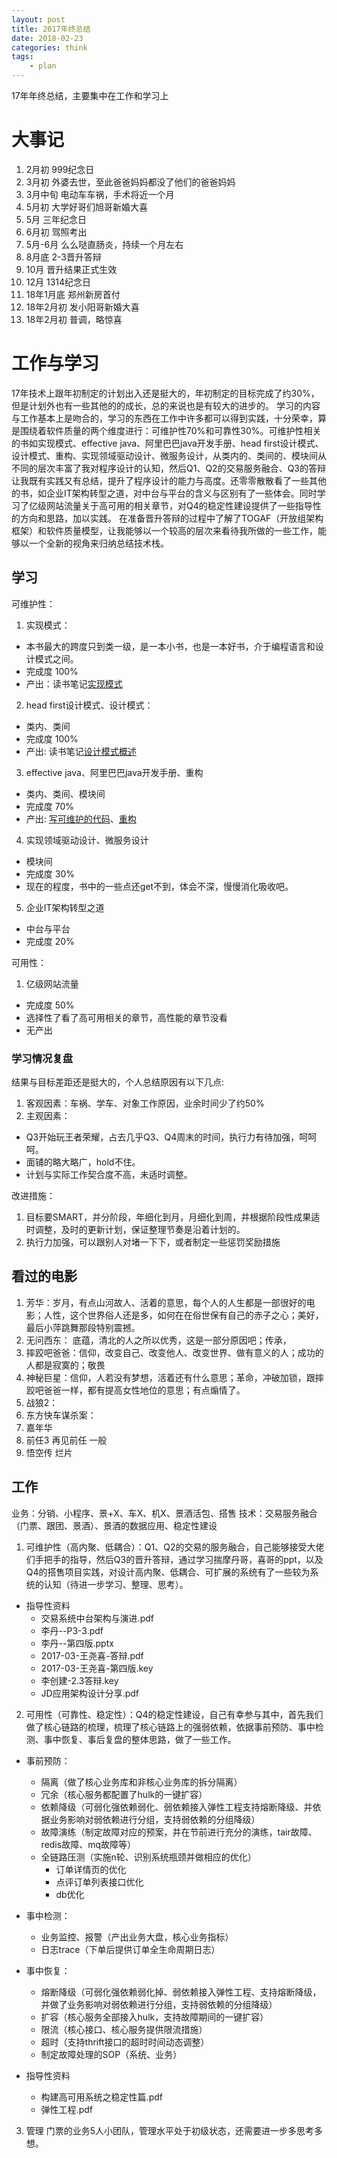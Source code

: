 ```yaml
---
layout: post
title: 2017年终总结
date: 2018-02-23
categories: think
tags:
    - plan
---
```


17年年终总结，主要集中在工作和学习上

# 大事记

1. 2月初 999纪念日
2. 3月初 外婆去世，至此爸爸妈妈都没了他们的爸爸妈妈
3. 3月中旬 电动车车祸，手术将近一个月
4. 5月初 大学好哥们旭哥新婚大喜
5. 5月 三年纪念日
6. 6月初 驾照考出
7. 5月-6月 么么哒直肠炎，持续一个月左右
8. 8月底 2-3晋升答辩
9. 10月 晋升结果正式生效
10. 12月 1314纪念日
11. 18年1月底 郑州新房首付
12. 18年2月初 发小阳哥新婚大喜
13. 18年2月初 普调，略惊喜

<!-- more -->
# 工作与学习

17年技术上跟年初制定的计划出入还是挺大的，年初制定的目标完成了约30%，但是计划外也有一些其他的的成长，总的来说也是有较大的进步的。
学习的内容与工作基本上是吻合的，学习的东西在工作中许多都可以得到实践，十分荣幸，算是围绕着软件质量的两个维度进行：可维护性70%和可靠性30%。可维护性相关的书如实现模式、effective java、阿里巴巴java开发手册、head first设计模式、设计模式、重构、实现领域驱动设计、微服务设计，从类内的、类间的、模块间从不同的层次丰富了我对程序设计的认知，然后Q1、Q2的交易服务融合、Q3的答辩让我既有实践又有总结，提升了程序设计的能力与高度。还零零散散看了一些其他的书，如企业IT架构转型之道，对中台与平台的含义与区别有了一些体会。同时学习了亿级网站流量关于高可用的相关章节，对Q4的稳定性建设提供了一些指导性的方向和思路，加以实践。
在准备晋升答辩的过程中了解了TOGAF（开放组架构框架）和软件质量模型，让我能够以一个较高的层次来看待我所做的一些工作，能够以一个全新的视角来归纳总结技术栈。

## 学习

可维护性：

1. 实现模式：
  - 本书最大的跨度只到类一级，是一本小书，也是一本好书，介于编程语言和设计模式之间。
  - 完成度 100%
  - 产出：读书笔记[实现模式](/2017/01/29/clean_code/implementation-patterns)

2. head first设计模式、设计模式：
  - 类内、类间
  - 完成度 100%
  - 产出: 读书笔记[设计模式概述](/2016/07/28/clean_code/design_overview)

3. effective java、阿里巴巴java开发手册、重构
  - 类内、类间、模块间
  - 完成度 70%
  - 产出: [写可维护的代码](/2017/10/11/architecture/maintainable_design/)、[重构](/2017/05/13/clean_code/refactor_list)

4. 实现领域驱动设计、微服务设计
  - 模块间
  - 完成度 30%
  - 现在的程度，书中的一些点还get不到，体会不深，慢慢消化吸收吧。
5. 企业IT架构转型之道
  - 中台与平台
  - 完成度 20%

可用性：
1. 亿级网站流量
  - 完成度 50%
  - 选择性了看了高可用相关的章节，高性能的章节没看
  - 无产出

### 学习情况复盘

结果与目标差距还是挺大的，个人总结原因有以下几点:

1. 客观因素：车祸、学车、对象工作原因，业余时间少了约50%
2. 主观因素：
  - Q3开始玩王者荣耀，占去几乎Q3、Q4周末的时间，执行力有待加强，呵呵呵。
  - 面铺的略大略广，hold不住。
  - 计划与实际工作契合度不高，未适时调整。

改进措施：

1. 目标要SMART，并分阶段，年细化到月，月细化到周，并根据阶段性成果适时调整，及时的更新计划，保证整理节奏是沿着计划的。
2. 执行力加强，可以跟别人对堵一下下，或者制定一些惩罚奖励措施

## 看过的电影

1. 芳华：岁月，有点山河故人、活着的意思，每个人的人生都是一部很好的电影；人性，这个世界俗人还是多，如何在在俗世保有自己的赤子之心；美好，最后小萍跳舞那段特别震撼。
2. 无问西东： 底蕴，清北的人之所以优秀，这是一部分原因吧；传承，
3. 摔跤吧爸爸：信仰，改变自己、改变他人、改变世界、做有意义的人；成功的人都是寂寞的；敬畏
4. 神秘巨星：信仰，人若没有梦想，活着还有什么意思；革命，冲破加锁，跟摔跤吧爸爸一样，都有提高女性地位的意思；有点煽情了。
5. 战狼2：
6. 东方快车谋杀案：
7. 嘉年华
8. 前任3 再见前任 一般
9. 悟空传 烂片

## 工作

业务：分销、小程序、景+X、车X、机X、景酒活包、搭售 技术：交易服务融合（门票、跟团、景酒）、景酒的数据应用、稳定性建设

1. 可维护性（高内聚、低耦合）：Q1、Q2的交易的服务融合，自己能够接受大佬们手把手的指导，然后Q3的晋升答辩，通过学习揣摩丹哥，喜哥的ppt，以及Q4的搭售项目实践，对设计高内聚、低耦合、可扩展的系统有了一些较为系统的认知（待进一步学习、整理、思考）。
  - 指导性资料
    - 交易系统中台架构与演进.pdf
    - 李丹--P3-3.pdf
    - 李丹--第四版.pptx
    - 2017-03-王尧喜-答辩.pdf
    - 2017-03-王尧喜-第四版.key
    - 李创建-2.3答辩.key
    - JD应用架构设计分享.pdf
2. 可用性（可靠性、稳定性）：Q4的稳定性建设，自己有幸参与其中，首先我们做了核心链路的梳理，梳理了核心链路上的强弱依赖，依据事前预防、事中检测、事中恢复、事后复盘的整体思路，做了一些工作。
  - 事前预防：
    - 隔离（做了核心业务库和非核心业务库的拆分隔离）
    - 冗余（核心服务都配置了hulk的一键扩容）
    - 依赖降级（可弱化强依赖弱化、弱依赖接入弹性工程支持熔断降级、并依据业务影响对弱依赖进行分组，支持弱依赖的分组降级）
    - 故障演练（制定故障对应的预案，并在节前进行充分的演练，tair故障、redis故障、mq故障等）
    - 全链路压测（实施n轮、识别系统瓶颈并做相应的优化）
      - 订单详情页的优化
      - 点评订单列表接口优化
      - db优化

  - 事中检测：
    - 业务监控、报警（产出业务大盘，核心业务指标）
    - 日志trace（下单后提供订单全生命周期日志）

  - 事中恢复：
    - 熔断降级（可弱化强依赖弱化掉、弱依赖接入弹性工程、支持熔断降级，并做了业务影响对弱依赖进行分组，支持弱依赖的分组降级）
    - 扩容（核心服务全部接入hulk，支持故障期间的一键扩容）
    - 限流（核心接口、核心服务提供限流措施）
    - 超时（支持thrift接口的超时时间动态调整）
    - 制定故障处理的SOP（系统、业务）

  - 指导性资料
    - 构建高可用系统之稳定性篇.pdf
    - 弹性工程.pdf

3. 管理 门票的业务5人小团队，管理水平处于初级状态，还需要进一步多思考多想。
